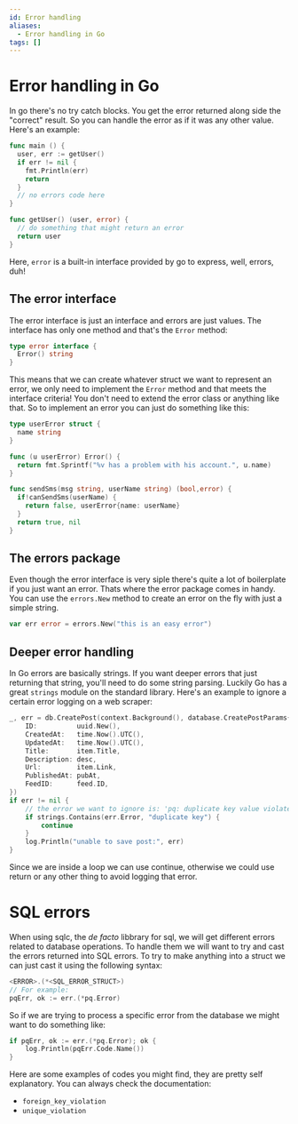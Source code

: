 ```yaml
---
id: Error handling
aliases:
  - Error handling in Go
tags: []
---
```


# Error handling in Go

In go there's no try catch blocks. You get the error returned along side the "correct" result. So you can handle the error as if it was any other value. Here's an example:

```go
func main () {
  user, err := getUser()
  if err != nil {
    fmt.Println(err)
    return
  }
  // no errors code here
}

func getUser() (user, error) {
  // do something that might return an error
  return user
}
```

Here, `error` is a built-in interface provided by go to express, well, errors, duh!

## The error interface

The error interface is just an interface and errors are just values. The interface has only one method and that's the `Error` method:

```go
type error interface {
  Error() string
}
```

This means that we can create whatever struct we want to represent an error, we only need to implement the `Error` method and that meets the interface criteria! You don't need to extend the error class or anything like that. So to implement an error you can just do something like this:

```go
type userError struct {
  name string
}

func (u userError) Error() {
  return fmt.Sprintf("%v has a problem with his account.", u.name)
}

func sendSms(msg string, userName string) (bool,error) {
  if!canSendSms(userName) {
    return false, userError{name: userName}
  }
  return true, nil
}
```

## The errors package

Even though the error interface is very siple there's quite a lot of boilerplate if you just want an error. Thats where the error package comes in handy. You can use the `errors.New` method to create an error on the fly with just a simple string.

```go
var err error = errors.New("this is an easy error")
```

## Deeper error handling

In Go errors are basically strings. If you want deeper errors that just returning that string, you'll need to do some string parsing. Luckily Go has a great `strings` module on the standard library. Here's an example to ignore a certain error logging on a web scraper:

```go
_, err = db.CreatePost(context.Background(), database.CreatePostParams{
    ID:          uuid.New(),
    CreatedAt:   time.Now().UTC(),
    UpdatedAt:   time.Now().UTC(),
    Title:       item.Title,
    Description: desc,
    Url:         item.Link,
    PublishedAt: pubAt,
    FeedID:      feed.ID,
})
if err != nil {
    // the error we want to ignore is: 'pq: duplicate key value violates unique constraint "posts_url_key"'
    if strings.Contains(err.Error, "duplicate key") {
        continue
    }
    log.Println("unable to save post:", err)
}
```

Since we are inside a loop we can use continue, otherwise we could use return or any other thing to avoid logging that error.

# SQL errors

When using sqlc, the _de facto_ libbrary for sql, we will get different errors related to database operations. To handle them we will want to try and cast the errors returned into SQL errors. To try to make anything into a struct we can just cast it using the following syntax:

```go
<ERROR>.(*<SQL_ERROR_STRUCT>)
// For example:
pqErr, ok := err.(*pq.Error)
```

So if we are trying to process a specific error from the database we might want to do something like:

```go
if pqErr, ok := err.(*pq.Error); ok {
    log.Println(pqErr.Code.Name())
}
```

Here are some examples of codes you might find, they are pretty self explanatory. You can always check the documentation:

- `foreign_key_violation`
- `unique_violation`
